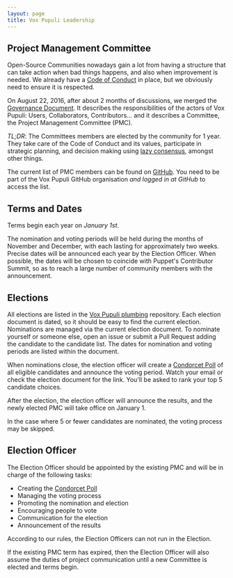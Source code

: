 ```yaml
---
layout: page
title: Vox Pupuli Leadership
---
```


## Project Management Committee

Open-Source Communities nowadays gain a lot from having a structure that can
take action when bad things happens, and also when improvement is needed. We
already have a [Code of Conduct][coc] in place, but we obviously need to ensure
it is respected.

On August 22, 2016, after about 2 months of discussions, we merged the [Governance
Document][gd]. It describes the responsibilities of the actors of Vox Pupuli:
Users, Collaborators, Contributors… and it describes a Committee, the Project
Management Committee (PMC).

*TL;DR*: The Committees members are elected by the community for 1 year. They take
care of the Code of Conduct and its values, participate in strategic planning,
and decision making using [lazy consensus][lazy], amongst other things.

The current list of PMC members can be found on [GitHub][maintainers]. You need
to be part of the Vox Pupuli GitHub organisation *and logged in at GitHub* to
access the list.

## Terms and Dates

Terms begin each year on *January 1st*.

The nomination and voting periods will be held during the months of November and
December, with each lasting for approximately two weeks. Precise dates will be
announced each year by the Election Officer. When possible, the dates will be
chosen to coincide with Puppet's Contributor Summit, so as to reach a
large number of community members with the announcement.

## Elections

All elections are listed in the [Vox Pupuli plumbing][elections] repository.
Each election document is dated, so it should be easy to find the current
election.  Nominations are managed via the current election document. To
nominate yourself or someone else, open an issue or submit a Pull Request adding
the candidate to the candidate list. The dates for nomination and voting periods
are listed within the document.

When nominations close, the election officer will create a [Condorcet
Poll][civs] of all eligible candidates and announce the voting period. Watch
your email or check the election document for the link. You'll be asked to rank
your top 5 candidate choices.

After the election, the election officer will announce the results, and the newly
elected PMC will take office on January 1.

In the case where 5 or fewer candidates are nominated, the voting process may be
skipped.

## Election Officer

The Election Officer should be appointed by the existing PMC and will be in
charge of the following tasks:

* Creating the [Condorcet Poll][civs]
* Managing the voting process
* Promoting the nomination and election
* Encouraging people to vote
* Communication for the election
* Announcement of the results

According to our rules, the Election Officers can not run in the Election.

If the existing PMC term has expired, then the Election Officer will also assume
the duties of project communication until a new Committee is elected and terms begin.

[coc]: https://voxpupuli.org/coc/
[gd]: https://github.com/voxpupuli/plumbing/blob/master/share/governance.md
[lazy]: https://github.com/voxpupuli/plumbing/blob/master/share/governance.md#lazy-consensus
[maintainers]: https://github.com/orgs/voxpupuli/teams/project-maintainers/members
[elections]: https://github.com/voxpupuli/plumbing/tree/master/share/elections
[civs]: https://civs.cs.cornell.edu/
